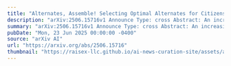 ```yaml
---
title: "Alternates, Assemble! Selecting Optimal Alternates for Citizens' Assemblies"
description: "arXiv:2506.15716v1 Announce Type: cross Abstract: An increasingly influential form of deliberative democracy centers on citizens' assemblies, where randomly selected people discuss policy questions. The legitimacy of these panels hinges on their representation of the broader population, but panelists often drop out, leading to an unbalanced composition. Although participant attrition is mitigated in practice by alternates, their selection is not taken into account by existing methods. To address this gap, we introduce an optimization framework for alternate selection. Our algorithmic approach, which leverages learning-theoretic machinery, estimates dropout probabilities using historical data and selects alternates to minimize expected misrepresentation. We establish theoretical guarantees for our approach, including worst-case bounds on sample complexity (with implications for computational efficiency) and on loss when panelists' probabilities of dropping out are mis-estimated. Empirical evaluation using real-world data demonstrates that, compared to the status quo, our method significantly improves representation while requiring fewer alternates."
summary: "arXiv:2506.15716v1 Announce Type: cross Abstract: An increasingly influential form of deliberative democracy centers on citizens' assemblies, where randomly selected people discuss policy questions. The legitimacy of these panels hinges on their representation of the broader population, but panelists often drop out, leading to an unbalanced composition. Although participant attrition is mitigated in practice by alternates, their selection is not taken into account by existing methods. To address this gap, we introduce an optimization framework for alternate selection. Our algorithmic approach, which leverages learning-theoretic machinery, estimates dropout probabilities using historical data and selects alternates to minimize expected misrepresentation. We establish theoretical guarantees for our approach, including worst-case bounds on sample complexity (with implications for computational efficiency) and on loss when panelists' probabilities of dropping out are mis-estimated. Empirical evaluation using real-world data demonstrates that, compared to the status quo, our method significantly improves representation while requiring fewer alternates."
pubDate: "Mon, 23 Jun 2025 00:00:00 -0400"
source: "arXiv AI"
url: "https://arxiv.org/abs/2506.15716"
thumbnail: "https://raisex-llc.github.io/ai-news-curation-site/assets/arxiv.png"
---
```


